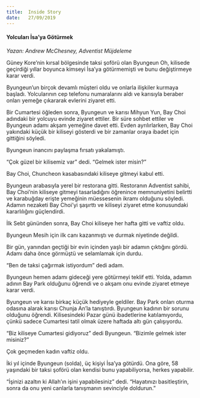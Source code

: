 ```yaml
---
title:  Inside Story
date:   27/09/2019
---
```


#### Yolcuları İsa’ya Götürmek

_Yazan: Andrew McChesney, Adventist Müjdeleme_

Güney Kore’nin kırsal bölgesinde taksi şoförü olan Byungeun Oh, kilisede geçirdiği yıllar boyunca kimseyi İsa’ya götürmemişti ve bunu değiştirmeye karar verdi.

Byungeun’un birçok devamlı müşteri oldu ve onlarla ilişkiler kurmaya başladı. Yolcularının cep telefonu numaralarını aldı ve karısıyla beraber onları yemeğe çıkararak evlerini ziyaret etti.

Bir Cumartesi öğleden sonra, Byungeun ve karısı Mihyun Yun, Bay Choi adındaki bir yolcuyu evinde ziyaret ettiler. Bir süre sohbet ettiler ve Byungeun adamı akşam yemeğine davet etti. Evden ayrılırlarken, Bay Choi yakındaki küçük bir kiliseyi gösterdi ve bir zamanlar oraya ibadet için gittiğini söyledi.

Byungeun inancını paylaşma fırsatı yakalamıştı.

“Çok güzel bir kilisemiz var” dedi. “Gelmek ister misin?”

Bay Choi, Chuncheon kasabasındaki kiliseye gitmeyi kabul etti.

Byungeun arabasıyla yerel bir restorana gitti. Restoranın Adventist sahibi, Bay Choi’nin kiliseye gitmeyi tasarladığını öğrenince memnuniyetini belirtti ve karabuğday erişte yemeğinin müessesenin ikramı olduğunu söyledi. Adamın nezaketi Bay Choi’yi şaşırttı ve kiliseyi ziyaret etme konusundaki kararlılığını güçlendirdi.

İlk Sebt gününden sonra, Bay Choi kiliseye her hafta gitti ve vaftiz oldu.

Byungeun Mesih için ilk canı kazanmıştı ve durmak niyetinde değildi.

Bir gün, yanından geçtiği bir evin içinden yaşlı bir adamın çıktığını gördü. Adamı daha önce görmüştü ve selamlamak için durdu.

“Ben de taksi çağırmak istiyordum” dedi adam.

Byungeun hemen adamı gideceği yere götürmeyi teklif etti. Yolda, adamın adının Bay Park olduğunu öğrendi ve o akşam onu evinde ziyaret etmeye karar verdi.

Byungeun ve karısı birkaç küçük hediyeyle geldiler. Bay Park onları oturma odasına alarak karısı Chunja An’la tanıştırdı. Byungeun kadının bir sorunu olduğunu öğrendi. Kilisesindeki Pazar günü ibadetlerine katılamıyordu, çünkü sadece Cumartesi tatil olmak üzere haftada altı gün çalışıyordu.

“Biz kiliseye Cumartesi gidiyoruz” dedi Byungeun. “Bizimle gelmek ister misiniz?”

Çok geçmeden kadın vaftiz oldu.

İki yıl içinde Byungeun (solda), üç kişiyi İsa’ya götürdü. Ona göre, 58 yaşındaki bir taksi şoförü olan kendisi bunu yapabiliyorsa, herkes yapabilir.

“İşinizi azaltın ki Allah’ın işini yapabilesiniz” dedi. “Hayatınızı basitleştirin, sonra da onu yeni canlarla tanışmanın sevinciyle doldurun.”